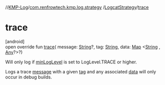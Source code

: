 //[KMP-Log](../../../index.md)/[com.renfrowtech.kmp.log.strategy](../index.md)
/[LogcatStrategy](index.md)/[trace](trace.md)

# trace

[android]\
open override fun [trace](trace.md)(
message: [String](https://kotlinlang.org/api/latest/jvm/stdlib/kotlin/-string/index.html)?,
tag: [String](https://kotlinlang.org/api/latest/jvm/stdlib/kotlin/-string/index.html),
data: [Map](https://kotlinlang.org/api/latest/jvm/stdlib/kotlin.collections/-map/index.html)
&lt;[String](https://kotlinlang.org/api/latest/jvm/stdlib/kotlin/-string/index.html)
, [Any](https://kotlinlang.org/api/latest/jvm/stdlib/kotlin/-any/index.html)?&gt;?)

Will only log if [minLogLevel](min-log-level.md) is set to LogLevel.TRACE or higher.

Logs a trace [message](trace.md) with a given [tag](trace.md) and any associated [data](trace.md)
will only occur in debug builds.

